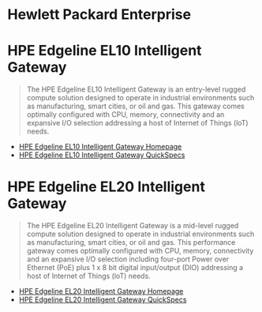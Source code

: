 # Hewlett Packard Enterprise

# HPE Edgeline EL10 Intelligent Gateway

> The HPE Edgeline EL10 Intelligent Gateway is an entry-level rugged compute solution designed to operate in industrial environments such as manufacturing, smart cities, or oil and gas. This gateway comes optimally configured with CPU, memory, connectivity and an expansive I/O selection addressing a host of Internet of Things (loT) needs.

- [HPE Edgeline EL10 Intelligent Gateway Homepage](http://www8.hp.com/us/en/products/server-edgeline/product-detail.html?oid=1008670386)
- [HPE Edgeline EL10 Intelligent Gateway QuickSpecs](https://www.hpe.com/h20195/v2/gethtml.aspx?docname=c04884747)

# HPE Edgeline EL20 Intelligent Gateway

> The HPE Edgeline EL20 Intelligent Gateway is a mid-level rugged compute solution designed to operate in industrial environments such as manufacturing, smart cities, or oil and gas. This performance gateway comes optimally configured with CPU, memory, connectivity and an expansive I/O selection including four-port Power over Ethernet (PoE) plus 1 x 8 bit digital input/output (DIO) addressing a host of Internet of Things (loT) needs.

- [HPE Edgeline EL20 Intelligent Gateway Homepage](http://www8.hp.com/us/en/products/server-edgeline/product-detail.html?oid=1008670391)
- [HPE Edgeline EL20 Intelligent Gateway QuickSpecs](https://www.hpe.com/h20195/v2/gethtml.aspx?docname=c04884769)